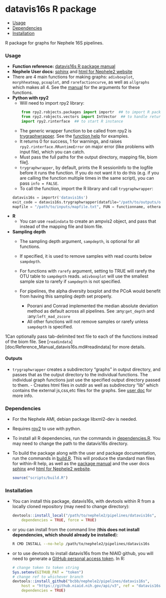 datavis16s R package
================

  - [Usage](#usage)
  - [Dependencies](#dependencies)
  - [Installation](#installation)

R package for graphs for Nephele 16S pipelines.

### Usage

  - **Function reference:** [datavis16s R package
    manual](doc/Reference_Manual_datavis16s.md)
  - **Nephele User docs:** [sphinx](datavis16s.user_doc.html) and [html
    for Nephele2
    website](https://github.niaid.nih.gov/bcbb/nephele2/blob/master/pipelines/datavis16s/doc/datavis16s_pipeline.html)
  - There are 4 main functions for making graphs: `adivboxplot`,
    `morphheatmap`, `pcoaplot`, and `rarefactioncurve`, as well as
    `allgraphs` which makes all 4. See the
    [manual](doc/Reference_Manual_datavis16s.md) for the arguments for
    these functions.
  - **Python with rpy2**
      - Will need to import rpy2 library:
    <!-- end list -->
    ``` python
        from rpy2.robjects.packages import importr  ## to import R package
        from rpy2.robjects.vectors import IntVector  ## to handle return values
        import rpy2.rinterface  ## to start R instance
    ```
      - The generic wrapper function to be called from rpy2 is
        [trygraphwrapper](doc/Reference_Manual_datavis16s.md#trygraphwrapper).
        See the [function
        help](doc/Reference_Manual_datavis16s.md#trygraphwrapper) for
        examples.
      - It returns 0 for success, 1 for warnings, and raises
        `rpy2.rinterface.RRuntimeError` on major error (like problems
        with input file), which you can catch.
      - Must pass the full paths for the output directory, mapping file,
        biom file[1](#fn1).
      - `trygraphwrapper`, by default, prints the R sessionInfo to the
        logfile before it runs the function. If you do not want it to do
        this (e.g. if you are calling the function multiple times in the
        same script), you can pass `info = FALSE`.
      - To call the function, import the R library and call
        `trygraphwrapper`:
    <!-- end list -->
    ``` python
    datavis16s = importr('datavis16s')
    exit_code = datavis16s.trygraphwrapper(datafile="/path/to/outputs/out.biom", outdir="/path/to/outputs/", 
    mapfile = "/path/to/inputs/mapfile.txt", FUN = functionname, otherarguments_for_functionname)
    ```
  - **R**
      - You can use `readindata` to create an ampvis2 object, and pass
        that instead of the mapping file and biom file.
  - **Sampling depth**
      - The sampling depth argument, `sampdepth`, is optional for all
        functions.
    
      - If specified, it is used to remove samples with read counts
        below `sampdepth`.
    
      - For functions with `rarefy` argument, setting to TRUE will
        rarefy the OTU table to `sampdepth` reads. `adivboxplot` will
        use the smallest sample size to rarefy if `sampdepth` is not
        specified.
    
      - For pipelines, the alpha diversity boxplot and the PCoA would
        benefit from having this sampling depth set properly.
        
          - Poorani and Conrad implemented the median absolute deviation
            method as default across all pipelines. See :any:`get_depth`
            and :any:`left_mad_zscore`
          - All other functions will not remove samples or rarefy unless
            `sampdepth` is specified.

1Can optionally pass tab-delimited text file to each of the functions
instead of the biom file. See
\[`readindata`\]\[doc/Reference\_Manual\_datavis16s.md\#readindata\] for
more details.

#### Outputs

  - `trygraphwrapper` creates a subdirectory “graphs” in output
    directory, and passes that as the output directory to the individual
    functions. The individual graph functions just use the specified
    output directory passed to them. - Creates html files in outdir as
    well as subdirectory “lib” which contains the external js,css,etc
    files for the graphs. See [user
    doc](https://github.niaid.nih.gov/bcbb/nephele2/blob/master/pipelines/datavis16s/doc/user_doc.md)
    for more info.

### Dependencies

  - For the Nephele AMI, debian package libxml2-dev is needed.

  - Requires [rpy2](https://rpy2.bitbucket.io) to use with python.

  - To install all R dependencies, run the commands in
    [dependencies.R](scripts/dependencies.R). You may need to change the
    path to the datavis16s directory.

  - To build the package along with the user and package documentation,
    run the commands in [build.R](scripts/build.R). This will produce
    the standard man files for within-R help, as well as the [package
    manual](doc/Reference_Manual_datavis16s.md) and the user docs
    [sphinx](datavis16s.user_doc.html) and [html for Nephele2
    website](https://github.niaid.nih.gov/bcbb/nephele2/blob/master/pipelines/datavis16s/doc/datavis16s_pipeline.html).
    
    ``` r
    source("scripts/build.R")
    ```

### Installation

  - You can install this package, datavis16s, with devtools within R
    from a locally cloned repository (may need to change directory):
    
    ``` r
    devtools::install_local("/path/to/nephele2/pipelines/datavis16s", 
        dependencies = TRUE, force = TRUE)
    ```

  - or you can install from the command line (**this does not install
    dependencies, which should already be installed**):
    
    ``` bash
    R CMD INSTALL --no-help /path/to/nephele2/pipelines/datavis16s
    ```

  - or to use devtools to install datavis16s from the NIAID github, you
    will need to generate a [GitHub personal access
    token](https://help.github.com/articles/creating-a-personal-access-token-for-the-command-line/).
    In R:
    
    ``` r
    # change token to token string
    Sys.setenv(GITHUB_PAT = "token")
    # change ref to whichever branch
    devtools::install_github("bcbb/nephele2/pipelines/datavis16s", 
        host = "https://github.niaid.nih.gov/api/v3", ref = "datavis16s", 
        dependencies = TRUE)
    ```
